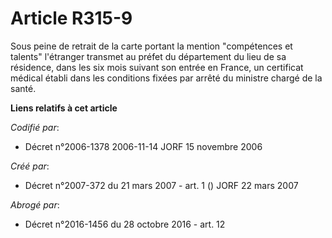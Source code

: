 # Article R315-9

Sous peine de retrait de la carte portant la mention "compétences et talents" l'étranger transmet au préfet du département du
lieu de sa résidence, dans les six mois suivant son entrée en France, un certificat médical établi dans les conditions fixées
par arrêté du ministre chargé de la santé.

**Liens relatifs à cet article**

_Codifié par_:

  - Décret n°2006-1378 2006-11-14 JORF 15 novembre 2006

_Créé par_:

  - Décret n°2007-372 du 21 mars 2007 - art. 1 () JORF 22 mars 2007

_Abrogé par_:

  - Décret n°2016-1456 du 28 octobre 2016 - art. 12
